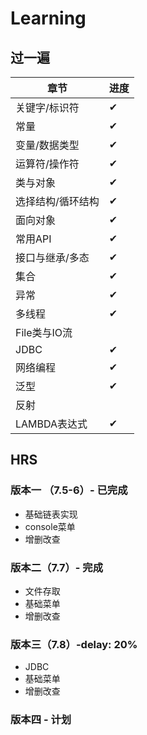 # Learning
## 过一遍
| **章节** | **进度** |
|---|---|
|关键字/标识符|✔︎|
|常量|✔︎|
|变量/数据类型|✔︎|
|运算符/操作符|✔︎|
|类与对象|✔︎|
|选择结构/循环结构|✔︎|
|面向对象|✔︎|
|常用API|✔︎|
|接口与继承/多态|✔︎|
|集合|✔︎|
|异常|✔︎|
|多线程|✔︎|
|File类与IO流||
|JDBC|✔︎|
|网络编程|✔︎|
|泛型|✔︎|
|反射||
|LAMBDA表达式|✔︎|
  
## HRS
### 版本一 （7.5-6）- 已完成
- 基础链表实现
- console菜单
- 增删改查

### 版本二（7.7）- 完成
- 文件存取
- 基础菜单
- 增删改查

### 版本三（7.8）-delay: 20% 
- JDBC
- 基础菜单
- 增删改查

### 版本四 - 计划
